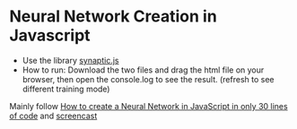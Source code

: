 # Neural Network Creation in Javascript

- Use the library [synaptic.js](https://github.com/cazala/synaptic)
- How to run: Download the two files and drag the html file on your browser, then open the console.log to see the result. (refresh to see different training mode)

Mainly follow [How to create a Neural Network in JavaScript in only 30 lines of code](https://medium.freecodecamp.org/how-to-create-a-neural-network-in-javascript-in-only-30-lines-of-code-343dafc50d49) and [screencast](https://scrimba.com/casts/cast-1980)

